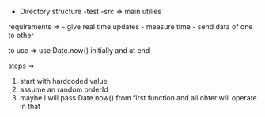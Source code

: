 - Directory structure
  -test
  -src => main
  utilies

requirements => - give real time updates - measure time - send data of one to other

to use => use Date.now() initially and at end

steps =>

1. start with hardcoded value
2. assume an random orderId
3. maybe I will pass Date.now() from first function and all ohter will operate in that
